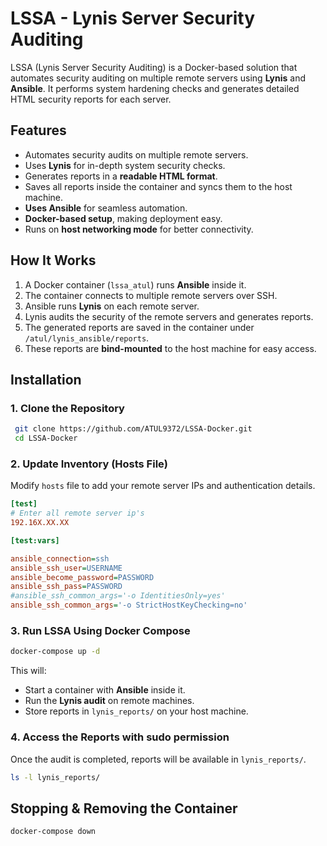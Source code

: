 # LSSA - Lynis Server Security Auditing

LSSA (Lynis Server Security Auditing) is a Docker-based solution that automates security auditing on multiple remote servers using **Lynis** and **Ansible**. It performs system hardening checks and generates detailed HTML security reports for each server.

## Features
- Automates security audits on multiple remote servers.
- Uses **Lynis** for in-depth system security checks.
- Generates reports in a **readable HTML format**.
- Saves all reports inside the container and syncs them to the host machine.
- **Uses Ansible** for seamless automation.
- **Docker-based setup**, making deployment easy.
- Runs on **host networking mode** for better connectivity.

## How It Works
1. A Docker container (`lssa_atul`) runs **Ansible** inside it.
2. The container connects to multiple remote servers over SSH.
3. Ansible runs **Lynis** on each remote server.
4. Lynis audits the security of the remote servers and generates reports.
5. The generated reports are saved in the container under `/atul/lynis_ansible/reports`.
6. These reports are **bind-mounted** to the host machine for easy access.

## Installation
### 1. Clone the Repository
```bash
 git clone https://github.com/ATUL9372/LSSA-Docker.git
 cd LSSA-Docker
```

### 2. Update Inventory (Hosts File)
Modify `hosts` file to add your remote server IPs and authentication details.

```ini
[test]
# Enter all remote server ip's
192.16X.XX.XX

[test:vars]

ansible_connection=ssh
ansible_ssh_user=USERNAME
ansible_become_password=PASSWORD
ansible_ssh_pass=PASSWORD
#ansible_ssh_common_args='-o IdentitiesOnly=yes'
ansible_ssh_common_args='-o StrictHostKeyChecking=no'
```

### 3. Run LSSA Using Docker Compose
```bash
docker-compose up -d
```

This will:
- Start a container with **Ansible** inside it.
- Run the **Lynis audit** on remote machines.
- Store reports in `lynis_reports/` on your host machine.

### 4. Access the Reports with sudo permission
Once the audit is completed, reports will be available in `lynis_reports/`.
```bash
ls -l lynis_reports/
```

## Stopping & Removing the Container
```bash
docker-compose down
```
